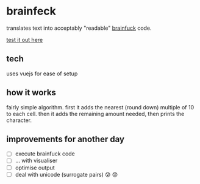 # brainfeck

translates text into acceptably "readable" [brainfuck](https://en.wikipedia.org/wiki/Brainfuck) code.

[test it out here](http://antoniasiu.co.uk/brainfeck)

## tech

uses vuejs for ease of setup

## how it works

fairly simple algorithm. first it adds the nearest (round down) multiple of 10 to each cell. then it adds the remaining amount needed, then prints the character.

## improvements for another day

 - [ ] execute brainfuck code
 - [ ] ... with visualiser
 - [ ] optimise output
 - [ ] deal with unicode (surrogate pairs) :cold_sweat: :worried:
